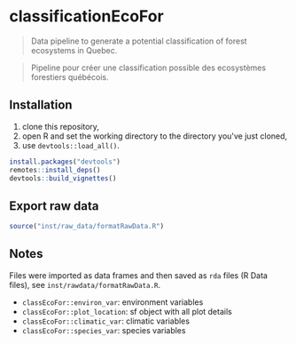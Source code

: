 # classificationEcoFor

> Data pipeline to generate a potential classification of forest ecosystems in Quebec.

> Pipeline pour créer une classification possible des ecosystèmes forestiers québécois.



## Installation

1. clone this repository,
2. open R and set the working directory to the directory you've just cloned,
2. use `devtools::load_all()`.


```R
install.packages("devtools")
remotes::install_deps()
devtools::build_vignettes()
```


## Export raw data 

```R
source("inst/raw_data/formatRawData.R")
```


## Notes 

Files were imported as data frames and then saved as `rda` files (R Data files), see `inst/rawdata/formatRawData.R`.

- `classEcoFor::environ_var`: environment variables
- `classEcoFor::plot_location`: sf object with all plot details
- `classEcoFor::climatic_var`: climatic variables
- `classEcoFor::species_var`: species variables

